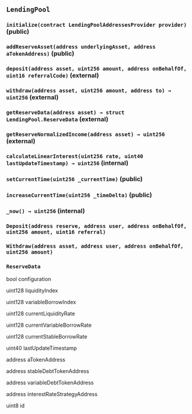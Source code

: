 ## `LendingPool`






### `initialize(contract LendingPoolAddressesProvider provider)` (public)





### `addReserveAsset(address underlyingAsset, address aTokenAddress)` (public)





### `deposit(address asset, uint256 amount, address onBehalfOf, uint16 referralCode)` (external)





### `withdraw(address asset, uint256 amount, address to) → uint256` (external)





### `getReserveData(address asset) → struct LendingPool.ReserveData` (external)





### `getReserveNormalizedIncome(address asset) → uint256` (external)





### `calculateLinearInterest(uint256 rate, uint40 lastUpdateTimestamp) → uint256` (internal)





### `setCurrentTime(uint256 _currentTime)` (public)





### `increaseCurrentTime(uint256 _timeDelta)` (public)





### `_now() → uint256` (internal)






### `Deposit(address reserve, address user, address onBehalfOf, uint256 amount, uint16 referral)`





### `Withdraw(address asset, address user, address onBehalfOf, uint256 amount)`






### `ReserveData`


bool configuration


uint128 liquidityIndex


uint128 variableBorrowIndex


uint128 currentLiquidityRate


uint128 currentVariableBorrowRate


uint128 currentStableBorrowRate


uint40 lastUpdateTimestamp


address aTokenAddress


address stableDebtTokenAddress


address variableDebtTokenAddress


address interestRateStrategyAddress


uint8 id



